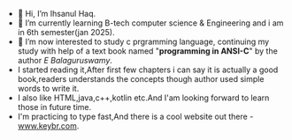 - 👋 Hi, I’m Ihsanul Haq.
- 🌱 I’m currently learning B-tech computer science & Engineering and i am in 6th semester(jan 2025).
- 👀 I’m now interested to study c prgramming language, continuing my study with help of a text book named "<b>programming in ANSI-C</b>" by the author <i>E Balaguruswamy</i>.
- I started reading it,After first few chapters i can say it is actually a good book,readers understands the concepts though author used simple words to write it.
- I also like HTML,java,c++,kotlin etc.And I'am looking forward to learn those in future time.
-  I'm practicing to type fast,And there is a cool website out there - <a href="https://www.keybr.com/">www.keybr.com</a>.

<!---
ihsanul1234/ihsanul1234 is a ✨ special ✨ repository because its `README.md` (this file) appears on your GitHub profile.
You can click the Preview link to take a look at your changes.
--->
